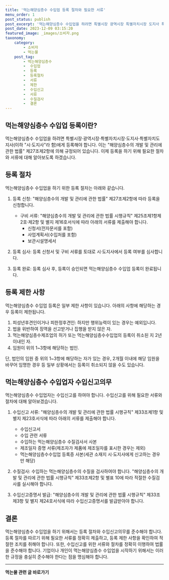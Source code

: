 ```yaml
---
title: '먹는해양심층수 수입업 등록 절차와 필요한 서류'
menu_order: 1
post_status: publish
post_excerpt: '먹는해양심층수 수입업을 하려면 특별시장 광역시장 특별자치시장 도지사 특별자치도지사 이하  시 도지사 라 함 에게 등록해야 합니다. 이는  해양심층수의 개발 및 관리에 관한 법률  제27조제2항에 의해 규정되어 있습니다. 이제 등록을 하기 위해 필요한 절차와 서류에 대해 알아보도록 하겠습니다.'
post_date: 2023-12-09 03:15:20
featured_image: _images/소비자.png
taxonomy:
    category:
        - 소비자
        - 먹는물
    post_tag:
        - 먹는해양심층수
        -  수입업
        -  등록
        -  등록절차
        -  서류
        -  제한
        -  수입신고
        -  서류
        -  수질검사
        -  결론
---
```



## 먹는해양심층수 수입업 등록이란?

먹는해양심층수 수입업을 하려면 특별시장·광역시장·특별자치시장·도지사·특별자치도지사(이하 "시·도지사"라 함)에게 등록해야 합니다. 이는 "해양심층수의 개발 및 관리에 관한 법률" 제27조제2항에 의해 규정되어 있습니다. 이제 등록을 하기 위해 필요한 절차와 서류에 대해 알아보도록 하겠습니다.

## 등록 절차

먹는해양심층수 수입업을 하기 위한 등록 절차는 아래와 같습니다.

1. 등록 신청: "해양심층수의 개발 및 관리에 관한 법률" 제27조제2항에 따라 등록을 신청합니다.
   - 구비 서류: "해양심층수의 개발 및 관리에 관한 법률 시행규칙" 제25조제1항제2호·제2항 및 별지 제16호서식에 따라 아래의 서류를 제출해야 합니다.
     - 신청서(전자문서를 포함)
     - 사업계획서(수입처를 포함)
     - 보관시설명세서
   
2. 등록 심사: 등록 신청서 및 구비 서류를 토대로 시·도지사에서 등록 여부를 심사합니다.

3. 등록 완료: 등록 심사 후, 등록이 승인되면 먹는해양심층수 수입업 등록이 완료됩니다.

## 등록 제한 사항

먹는해양심층수 수입업 등록은 일부 제한 사항이 있습니다. 아래의 사항에 해당하는 경우 등록이 제한됩니다.

1. 피성년후견인이거나 피한정후견인: 하지만 행위능력이 있는 경우는 예외입니다.
2. 법을 위반하여 징역을 선고받거나 집행을 받지 않은 자.
3. 먹는해양심층수제조업의 허가 또는 먹는해양심층수수입업의 등록이 취소된 지 2년 이내인 자.
4. 임원이 위의 1~3항에 해당하는 법인.

단, 법인의 임원 중 위의 1~3항에 해당하는 자가 있는 경우, 2개월 이내에 해당 임원을 바꾸어 임명한 경우 등 일부 상황에서는 등록이 취소되지 않을 수도 있습니다.

## 먹는해양심층수 수입업자 수입신고의무

먹는해양심층수 수입업자는 수입신고를 하여야 합니다. 수입신고를 위해 필요한 서류와 절차에 대해 알아보겠습니다.

1. 수입신고 서류: "해양심층수의 개발 및 관리에 관한 법률 시행규칙" 제33조제1항 및 별지 제23호서식에 따라 아래의 서류를 제출해야 합니다.
   - 수입신고서
   - 수입 관련 서류
   - 수입하는 먹는해양심층수 수질검사서 사본
   - 제조일자 증명 서류(제조자가 제품에 제조일자를 표시한 경우는 제외)
   - 먹는해양심층수수입업 등록증 사본(세관 소재지 시·도지사에게 신고하는 경우만 해당)

2. 수질검사: 수입하는 먹는해양심층수의 수질을 검사하여야 합니다. "해양심층수의 개발 및 관리에 관한 법률 시행규칙" 제33조제2항 및 별표 10에 따라 적절한 수질검사를 실시해야 합니다.

3. 수입신고증명서 발급: "해양심층수의 개발 및 관리에 관한 법률 시행규칙" 제33조제3항 및 별지 제24호서식에 따라 수입신고증명서를 발급받아야 합니다.

## 결론

먹는해양심층수 수입업을 하기 위해서는 등록 절차와 수입신고의무를 준수해야 합니다. 등록 절차를 따르기 위해 필요한 서류를 정확히 제출하고, 등록 제한 사항을 확인하여 적절한 조치를 취해야 합니다. 또한, 수입신고를 위한 서류와 절차를 정확히 이행하여 법률을 준수해야 합니다. 기업이나 개인이 먹는해양심층수 수입업을 시작하기 위해서는 이러한 규정을 충실히 준수해야 한다는 점을 명심해야 합니다.
<!-- wp:separator -->
<hr class="wp-block-separator has-alpha-channel-opacity"/>
<!-- /wp:separator -->

<!-- wp:group {"backgroundColor":"base","layout":{"type":"constrained"}} -->
<div class="wp-block-group has-base-background-color has-background"><!-- wp:paragraph {"align":"center","fontSize":"medium"} -->
<p class="has-text-align-center has-large-font-size"><strong>먹는물 관련 글 바로가기</strong></p>
<!-- /wp:paragraph -->


<!-- wp:latest-posts
{"categories":[{"id":31331,"count":19,"description":"","link":"https://uknowlaw.com/category/%eb%a8%b9%eb%8a%94%eb%ac%bc/","name":"먹는물","slug":"먹는물","taxonomy":"category","parent":0,"meta":[],"_links":{"self":[{"href":"https://uknowlaw.com/wp-json/wp/v2/categories/31331"}],"collection":[{"href":"https://uknowlaw.com/wp-json/wp/v2/categories"}],"about":[{"href":"https://uknowlaw.com/wp-json/wp/v2/taxonomies/category"}],"wp:post_type":[{"href":"https://uknowlaw.com/wp-json/wp/v2/posts?categories=31331"}],"curies":[{"name":"wp","href":"https://api.w.org/{rel}","templated":true}]}}],"postsToShow":100,"excerptLength":28,"postLayout":"grid","columns":2,"featuredImageAlign":"left","featuredImageSizeSlug":"large","fontSize":"small"} /--></div>
<!-- /wp:group -->
